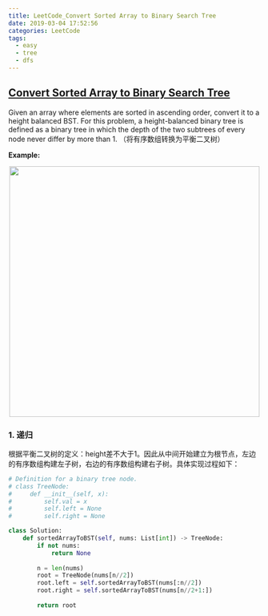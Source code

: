 ```yaml
---
title: LeetCode_Convert Sorted Array to Binary Search Tree
date: 2019-03-04 17:52:56
categories: LeetCode
tags: 
  - easy
  - tree
  - dfs
---
```


## [Convert Sorted Array to Binary Search Tree](https://leetcode.com/problems/convert-sorted-array-to-binary-search-tree/)

Given an array where elements are sorted in ascending order, convert it to a height balanced BST. For this problem, a height-balanced binary tree is defined as a binary tree in which the depth of the two subtrees of every node never differ by more than 1.
（将有序数组转换为平衡二叉树）

<!--more-->

**Example:** 

<div align=center>
	<img src="/images/leetcode_108.png" width = "500" align=center/>
</div>

### 1. 递归
根据平衡二叉树的定义：height差不大于1。因此从中间开始建立为根节点，左边的有序数组构建左子树，右边的有序数组构建右子树。具体实现过程如下：

```python
# Definition for a binary tree node.
# class TreeNode:
#     def __init__(self, x):
#         self.val = x
#         self.left = None
#         self.right = None

class Solution:
    def sortedArrayToBST(self, nums: List[int]) -> TreeNode:
        if not nums:
            return None
        
        n = len(nums)
        root = TreeNode(nums[n//2])
        root.left = self.sortedArrayToBST(nums[:n//2])
        root.right = self.sortedArrayToBST(nums[n//2+1:])
        
        return root
```
